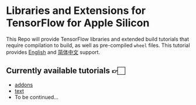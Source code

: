 # Libraries and Extensions for TensorFlow for Apple Silicon

This Repo will provide TensorFlow libraries and extended build tutorials that require compilation to build, as well as pre-compiled `wheel` files. This tutorial provides [English]() and [简体中文]() support.

## Currently available tutorials 👉🏻

* [addons](https://github.com/tensorflow/addons)
* [text](https://github.com/tensorflow/text)
* To be continued...

